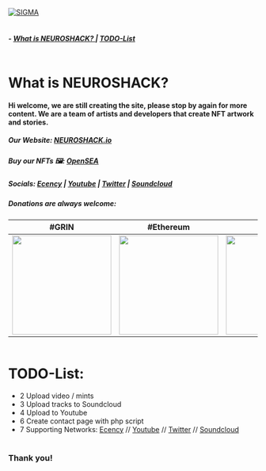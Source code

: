 <a > <img width ='100%'  height ='2px' src ='https://upload.wikimedia.org/wikipedia/commons/b/bf/GradientPurpleBlue.png'> 

[![SIGMA](https://raw.githubusercontent.com/dtrieb123/neuroshack/main/media/slow.gif)](https://neuroshack.io) 



<a > <img width ='100%'  height ='2px' src ='https://upload.wikimedia.org/wikipedia/commons/b/bf/GradientPurpleBlue.png'> 

<a name="home"></a>
##### - [  What is NEUROSHACK? ](#neuro) | [TODO-List](#todo) 

<a > <img width ='100%'  height ='2px' src ='https://upload.wikimedia.org/wikipedia/commons/b/bf/GradientPurpleBlue.png'> 



<a name="neuro"></a>
#  What is NEUROSHACK?

#### Hi welcome, we are still creating the site, please stop by again for more content. We are a team of artists and developers that create NFT artwork and stories. 

##### Our Website: [NEUROSHACK.io](https://neuroshack.io)

##### Buy our NFTs 🖼️: [OpenSEA](https://opensea.io/Neuroshack) 

##### Socials: [Ecency](https://ecency.com/@neuroshack) | [Youtube](https://www.youtube.com/channel/UCYeit9O39VYjYRxVlIStKQw) | [Twitter](https://twitter.com/neuroshack) | [Soundcloud](https://soundcloud.com/neuroshack) 

##### Donations are always welcome:

| #GRIN | #Ethereum |  #bitcoin |
| --- |  --- | --- |
| <a> <img width ='200px'   src ='https://raw.githubusercontent.com/dtrieb123/neuroshack/main/grin.png'>  | <a> <img width ='200px'   src ='https://raw.githubusercontent.com/dtrieb123/neuroshack/main/ETH.png'>  | <a> <img width ='200px'   src ='https://raw.githubusercontent.com/dtrieb123/neuroshack/main/qrbtc.png'>  | 


<a > <img width ='100%'  height ='2px' src ='https://upload.wikimedia.org/wikipedia/commons/b/bf/GradientPurpleBlue.png'> 
 
<a name="todo"></a>
# TODO-List:
 - 2 Upload video / mints 
 - 3 Upload tracks to Soundcloud
 - 4 Upload to Youtube
 - 6 Create contact page with php script
 - 7 Supporting Networks: [Ecency](https://ecency.com/@neuroshack) // [Youtube](https://www.youtube.com/channel/UCYeit9O39VYjYRxVlIStKQw) // [Twitter](https://twitter.com/neuroshack) // [Soundcloud](https://soundcloud.com/neuroshack)
 
<a> <img width ='100%'  height ='2px' src ='https://upload.wikimedia.org/wikipedia/commons/b/bf/GradientPurpleBlue.png'> </a>

### Thank you!


